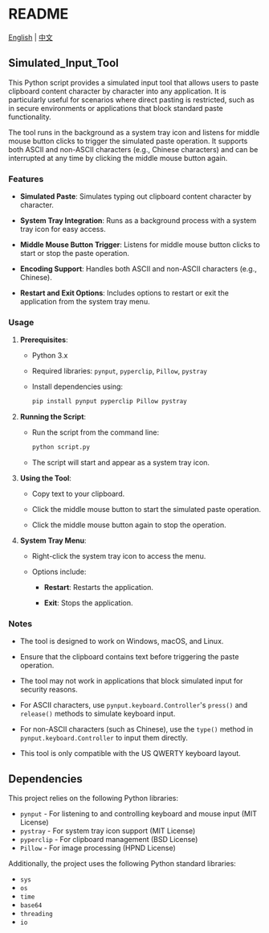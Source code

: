 # README

[English](./README.md) | [中文](./README.zh_cn.md)

## Simulated_Input_Tool

This Python script provides a simulated input tool that allows users to paste clipboard content character by character into any application. It is particularly useful for scenarios where direct pasting is restricted, such as in secure environments or applications that block standard paste functionality.

The tool runs in the background as a system tray icon and listens for middle mouse button clicks to trigger the simulated paste operation. It supports both ASCII and non-ASCII characters (e.g., Chinese characters) and can be interrupted at any time by clicking the middle mouse button again.

### Features

- **Simulated Paste**: Simulates typing out clipboard content character by character.

- **System Tray Integration**: Runs as a background process with a system tray icon for easy access.

- **Middle Mouse Button Trigger**: Listens for middle mouse button clicks to start or stop the paste operation.

- **Encoding Support**: Handles both ASCII and non-ASCII characters (e.g., Chinese).

- **Restart and Exit Options**: Includes options to restart or exit the application from the system tray menu.

### Usage

1. **Prerequisites**:
   
   - Python 3.x
   
   - Required libraries: `pynput`, `pyperclip`, `Pillow`, `pystray`
   
   - Install dependencies using:
     
     ```bash
     pip install pynput pyperclip Pillow pystray
     ```

2. **Running the Script**:
   
   - Run the script from the command line:
     
     ```bash
     python script.py
     ```
   
   - The script will start and appear as a system tray icon.

3. **Using the Tool**:
   
   - Copy text to your clipboard.
   
   - Click the middle mouse button to start the simulated paste operation.
   
   - Click the middle mouse button again to stop the operation.

4. **System Tray Menu**:
   
   - Right-click the system tray icon to access the menu.
   
   - Options include:
     
     - **Restart**: Restarts the application.
     
     - **Exit**: Stops the application.

### Notes

- The tool is designed to work on Windows, macOS, and Linux.

- Ensure that the clipboard contains text before triggering the paste operation.

- The tool may not work in applications that block simulated input for security reasons.

- For ASCII characters, use `pynput.keyboard.Controller`'s `press()` and `release()` methods to simulate keyboard input.

- For non-ASCII characters (such as Chinese), use the `type()` method in `pynput.keyboard.Controller` to input them directly.

- This tool is only compatible with the US QWERTY keyboard layout.


## Dependencies

This project relies on the following Python libraries:

- `pynput` - For listening to and controlling keyboard and mouse input (MIT License)  
- `pystray` - For system tray icon support (MIT License)  
- `pyperclip` - For clipboard management (BSD License)  
- `Pillow` - For image processing (HPND License)  

Additionally, the project uses the following Python standard libraries:  

- `sys`  
- `os`  
- `time`  
- `base64`  
- `threading`  
- `io`  
